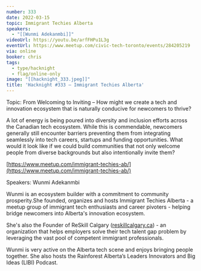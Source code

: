 ```yaml
---
number: 333
date: 2022-03-15
topic: Immigrant Techies Alberta
speakers:
  - "[[Wunmi Adekanmbi]]"
videoUrl: https://youtu.be/arfFHPu1L3g
eventUrl: https://www.meetup.com/civic-tech-toronto/events/284205219
via: online
booker: chris
tags:
  - type/hacknight
  - flag/online-only
image: "[[hacknight_333.jpeg]]"
title: 'Hacknight #333 – Immigrant Techies Alberta'
---
```


Topic:
From Welcoming to Inviting – How might we create a tech and innovation ecosystem that is naturally conducive for newcomers to thrive?

A lot of energy is being poured into diversity and inclusion efforts across the Canadian tech ecosystem. While this is commendable, newcomers generally still encounter barriers preventing them from integrating seamlessly into tech careers, startups and funding opportunities. What would it look like if we could build communities that not only welcome people from diverse backgrounds but also intentionally invite them?

[https://www.meetup.com/immigrant-techies-ab/](https://www.meetup.com/immigrant-techies-ab/)

Speakers:
Wunmi Adekanmbi

Wunmi is an ecosystem builder with a commitment to community prosperity.She founded, organizes and hosts Immigrant Techies Alberta - a meetup group of immigrant tech enthusiasts and career pivoters - helping bridge newcomers into Alberta's innovation ecosystem.

She's also the Founder of ReSkill Calgary ([reskillcalgary.ca](http://reskillcalgary.ca)) - an organization that helps employers solve their tech talent gap problem by leveraging the vast pool of competent immigrant professionals.

Wunmi is very active on the Alberta tech scene and enjoys bringing people together. She also hosts the Rainforest Alberta’s Leaders Innovators and Big Ideas (LIBI) Podcast.
